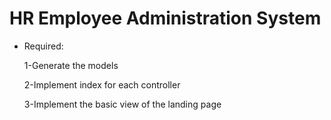 # HR Employee Administration System

* Required:

    1-Generate the models

    2-Implement index for each controller

    3-Implement the basic view of the landing page


